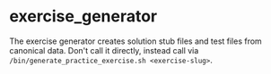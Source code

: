 # exercise_generator

The exercise generator creates solution stub files and test files from canonical data.
Don't call it directly, instead call via `/bin/generate_practice_exercise.sh <exercise-slug>`.
